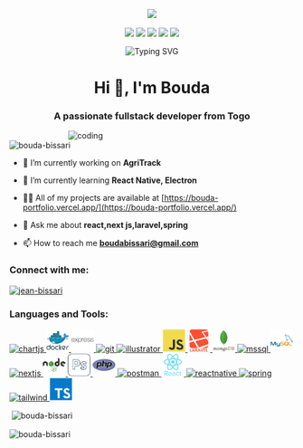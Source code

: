 <p align="center">
  <a href="https://github.com/bouda-bissari">
    <img src="https://github.com/user-attachments/assets/f3719aa5-f26a-4379-8501-956f00ffbf7c" />
  </a>
</p>

<p align="center">
  <img src="https://img.shields.io/badge/Code-React-informational?style=flat&logo=react&logoColor=white&color=61dafb"/>
  <img src="https://img.shields.io/badge/Code-Next.js-black?style=flat&logo=next.js&logoColor=white"/>
  <img src="https://img.shields.io/badge/Code-Laravel-red?style=flat&logo=laravel&logoColor=white"/>
  <img src="https://img.shields.io/badge/Code-Tailwind-06b6d4?style=flat&logo=tailwindcss&logoColor=white"/>
  <img src="https://img.shields.io/badge/Code-Node.js-339933?style=flat&logo=nodedotjs&logoColor=white"/>
</p>

<p align="center">
  <img src="https://readme-typing-svg.demolab.com?font=Fira+Code&weight=500&size=22&pause=1000&center=true&vCenter=true&width=435&lines=Fullstack+Developer+from+Togo;React%2C+Next.js%2C+Laravel+lover;Building+AgriTrack+🚀" alt="Typing SVG" />
</p>

<h1 align="center">Hi 👋, I'm Bouda</h1>
<h3 align="center">A passionate fullstack developer from Togo</h3>
<img align="right" alt="coding" width="400" src="https://i.pinimg.com/736x/06/66/82/06668293e115bd47e0894a039160afbe.jpg"/>

<p align="left"> <img src="https://komarev.com/ghpvc/?username=bouda-bissari&label=Profile%20views&color=0e75b6&style=flat" alt="bouda-bissari" /> </p>

- 🔭 I’m currently working on **AgriTrack**

- 🌱 I’m currently learning **React Native, Electron**

- 👨‍💻 All of my projects are available at [https://bouda-portfolio.vercel.app/](https://bouda-portfolio.vercel.app/)

- 💬 Ask me about **react,next js,laravel,spring**

- 📫 How to reach me **boudabissari@gmail.com**

<h3 align="left">Connect with me:</h3>
<p align="left">
<a href="https://instagram.com/jean-bissari" target="blank"><img align="center" src="https://raw.githubusercontent.com/rahuldkjain/github-profile-readme-generator/master/src/images/icons/Social/instagram.svg" alt="jean-bissari" height="30" width="40" /></a>
</p>

<h3 align="left">Languages and Tools:</h3>
<p align="left"> <a href="https://www.chartjs.org" target="_blank" rel="noreferrer"> <img src="https://www.chartjs.org/media/logo-title.svg" alt="chartjs" width="40" height="40"/> </a> <a href="https://www.docker.com/" target="_blank" rel="noreferrer"> <img src="https://raw.githubusercontent.com/devicons/devicon/master/icons/docker/docker-original-wordmark.svg" alt="docker" width="40" height="40"/> </a> <a href="https://expressjs.com" target="_blank" rel="noreferrer"> <img src="https://raw.githubusercontent.com/devicons/devicon/master/icons/express/express-original-wordmark.svg" alt="express" width="40" height="40"/> </a> <a href="https://git-scm.com/" target="_blank" rel="noreferrer"> <img src="https://www.vectorlogo.zone/logos/git-scm/git-scm-icon.svg" alt="git" width="40" height="40"/> </a> <a href="https://www.adobe.com/in/products/illustrator.html" target="_blank" rel="noreferrer"> <img src="https://www.vectorlogo.zone/logos/adobe_illustrator/adobe_illustrator-icon.svg" alt="illustrator" width="40" height="40"/> </a> <a href="https://developer.mozilla.org/en-US/docs/Web/JavaScript" target="_blank" rel="noreferrer"> <img src="https://raw.githubusercontent.com/devicons/devicon/master/icons/javascript/javascript-original.svg" alt="javascript" width="40" height="40"/> </a> <a href="https://laravel.com/" target="_blank" rel="noreferrer"> <img src="https://raw.githubusercontent.com/devicons/devicon/master/icons/laravel/laravel-plain-wordmark.svg" alt="laravel" width="40" height="40"/> </a> <a href="https://www.mongodb.com/" target="_blank" rel="noreferrer"> <img src="https://raw.githubusercontent.com/devicons/devicon/master/icons/mongodb/mongodb-original-wordmark.svg" alt="mongodb" width="40" height="40"/> </a> <a href="https://www.microsoft.com/en-us/sql-server" target="_blank" rel="noreferrer"> <img src="https://www.svgrepo.com/show/303229/microsoft-sql-server-logo.svg" alt="mssql" width="40" height="40"/> </a> <a href="https://www.mysql.com/" target="_blank" rel="noreferrer"> <img src="https://raw.githubusercontent.com/devicons/devicon/master/icons/mysql/mysql-original-wordmark.svg" alt="mysql" width="40" height="40"/> </a> <a href="https://nextjs.org/" target="_blank" rel="noreferrer"> <img src="https://cdn.worldvectorlogo.com/logos/nextjs-2.svg" alt="nextjs" width="40" height="40"/> </a> <a href="https://nodejs.org" target="_blank" rel="noreferrer"> <img src="https://raw.githubusercontent.com/devicons/devicon/master/icons/nodejs/nodejs-original-wordmark.svg" alt="nodejs" width="40" height="40"/> </a> <a href="https://www.photoshop.com/en" target="_blank" rel="noreferrer"> <img src="https://raw.githubusercontent.com/devicons/devicon/master/icons/photoshop/photoshop-line.svg" alt="photoshop" width="40" height="40"/> </a> <a href="https://www.php.net" target="_blank" rel="noreferrer"> <img src="https://raw.githubusercontent.com/devicons/devicon/master/icons/php/php-original.svg" alt="php" width="40" height="40"/> </a> <a href="https://postman.com" target="_blank" rel="noreferrer"> <img src="https://www.vectorlogo.zone/logos/getpostman/getpostman-icon.svg" alt="postman" width="40" height="40"/> </a> <a href="https://reactjs.org/" target="_blank" rel="noreferrer"> <img src="https://raw.githubusercontent.com/devicons/devicon/master/icons/react/react-original-wordmark.svg" alt="react" width="40" height="40"/> </a> <a href="https://reactnative.dev/" target="_blank" rel="noreferrer"> <img src="https://reactnative.dev/img/header_logo.svg" alt="reactnative" width="40" height="40"/> </a> <a href="https://spring.io/" target="_blank" rel="noreferrer"> <img src="https://www.vectorlogo.zone/logos/springio/springio-icon.svg" alt="spring" width="40" height="40"/> </a> <a href="https://tailwindcss.com/" target="_blank" rel="noreferrer"> <img src="https://www.vectorlogo.zone/logos/tailwindcss/tailwindcss-icon.svg" alt="tailwind" width="40" height="40"/> </a> <a href="https://www.typescriptlang.org/" target="_blank" rel="noreferrer"> <img src="https://raw.githubusercontent.com/devicons/devicon/master/icons/typescript/typescript-original.svg" alt="typescript" width="40" height="40"/> </a> </p>

<p>&nbsp;<img align="center" src="https://github-readme-stats.vercel.app/api?username=bouda-bissari&show_icons=true&locale=en" alt="bouda-bissari" /></p>

<p><img align="center" src="https://github-readme-streak-stats.herokuapp.com/?user=bouda-bissari&" alt="bouda-bissari" /></p>
